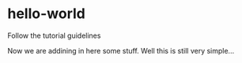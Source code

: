 # hello-world
Follow the tutorial guidelines

Now we are addining in here some stuff. Well this is still very simple...

